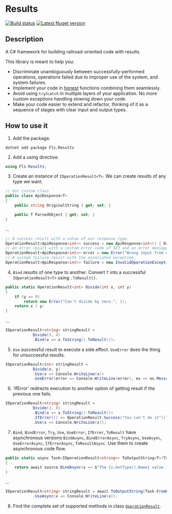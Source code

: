 # Results

[![Build status](https://ci.appveyor.com/api/projects/status/ol33akfttn7sl176?svg=true)](https://ci.appveyor.com/project/vkamiansky/results) [![Latest Nuget version](https://img.shields.io/nuget/v/Fls.Results.svg)](https://www.nuget.org/packages/Fls.Results)

## Description
A C# framework for building railroad-oriented code with results.

This library is meant to help you:

* Discriminate unambiguously between successfully-performed operations, operations failed due to improper use of the system, and system failures.
* Implement your code in [honest](http://functionalprogrammingcsharp.com/honest-functions) functions combining them seamlessly.
* Avoid using `try`/`catch` in multiple layers of your application. No more custom exceptions handling slowing down your code.
* Make your code easier to extend and refactor, thinking of it as a sequence of stages with clear input and output types.

## How to use it

1) Add the package.

```
dotnet add package Fls.Results
```

2) Add a using directive.

```c#
using Fls.Results;
```

3) Create an instance of `IOperationResult<T>`. We can create results of any type we want.

```c#
// Our custom class
public class ApiResponse<T>
{
    public string OriginalString { get; set; }

    public T ParsedObject { get; set; }
}
```
...
```c#
// A success result with a value of our response type.
OperationResult<ApiResponse<int>> success = new ApiResponse<int>() { OriginalString = "2", ParsedObject = 2 };
// An error result with a custom error code of 323 and an error message.
OperationResult<ApiResponse<int>> error = new Error("Wrong input from user.", 323);
// A system failure result with the associated exception.
OperationResult<ApiResponse<int>> failure = new InvalidOperationException();
```

4) `Bind` results of one type to another. Convert `T` into a successful `IOperationResult<T>` using `.ToResult()`.

```c#
public static OperationResult<int> Divide(int x, int y)
{
    if (y == 0)
        return new Error("Can't divide by zero.", 1);
    return x / y;
}
```
...
```c#
IOperationResult<string> stringResult = 
            Divide(3, 4)
            .Bind(x => x.ToString().ToResult());
```

5) `Use` successful result to execute a side effect. `UseError` does the thing for unsuccessful results.

```c#
IOperationResult<int> stringResult = 
            Divide(x, y)
            .Use(x => Console.WriteLine(x))
            .UseError(error => Console.WriteLine(error), ex => ex.Message);
```

6) 'IfError' redirects execution to another option of getting result if the previous one fails.

```c#
IOperationResult<string> stringResult = 
            Divide(3, 0)
            .Bind(x => x.ToString().ToResult())
            .IfError(() => OperationResult.Success("You can't do it"))
            .Use(x => Console.WriteLine(x));
 ```
 
7) `Bind`, `BindError`, `Try`, `Use`, `UseError`, `IfError`, `ToResult` have asynchronous versions `BindAsync`, `BindErrorAsync`, `TryAsync`, `UseAsync`, `UseErrorAsync`, `IfErrorAsync`, `ToResultAsync`. Use them to create asynchronous code flow.

```c#
public static async Task<IOperationResult<string>> ToOutputString<T>(Task<IOperationResult<T>> source)
{
    return await source.BindAsync(x => $"The {x.GetType().Name} value is {x.ToString()}".ToResult());
}
```
...
```c#
IOperationResult<string> stringResult = await ToOutputString(Task.FromResult(OperationResult.Success(1)))
            .UseAsync(x => Console.WriteLine(x));
```

8) Find the complete set of supported methods in class [`OperationResult`](https://github.com/vkamiansky/results/blob/master/src/Fls.Results/OperationResult.cs).
